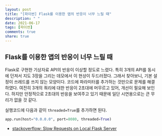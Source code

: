 ```yaml
---
layout: post
title: "[파이썬] Flask를 이용한 앱의 반응이 너무 느릴 때"
description: " "
date: 2021-06-17
tags: [파이썬]
comments: true
share: true
---
```


## Flask를 이용한 앱의 반응이 너무 느릴 때

Flask로 구현한 기상자료 API의 반응이 이상할 정도로 느렸다. 특히 3개의 API를 동시에 던져서 지도 3장을 그리는 데모에서 이 현상이 두드러졌다. 그래서 찾아보니, 기본 설정이 쓰레드를 쓰지 않는 모양이다. 코드에 파라미터를 추가하는 것만으로 문제를 해결하였다. 여전히 3개의 쿼리에 대한 반응이 2초대에 머무르고 있어, 개선이 필요해 보인다. 하지만 안정적으로 2초대의 반응을 보여주고 있기 때문에 일단 시연용으로는 큰 무리가 없을 것 같다.

실행코드에 다음과 같이 `threaded=True`를 추가하면 된다.

```python
app.run(host="0.0.0.0", port=8080, threaded=True)
```

* [stackoverflow: Slow Requests on Local Flask Server](https://stackoverflow.com/questions/11150343/slow-requests-on-local-flask-server)

<vue-disqus/>
